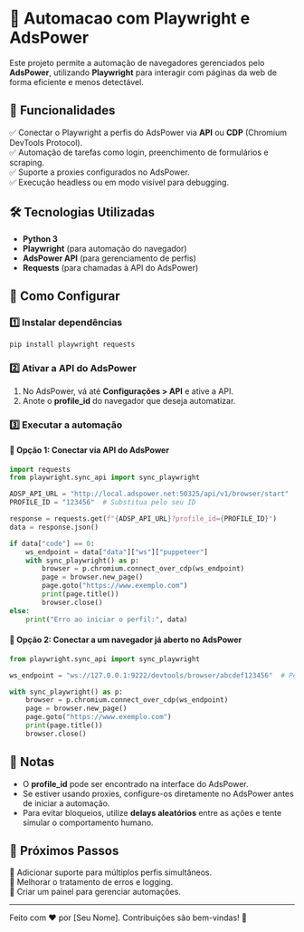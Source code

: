 # 🚀 Automacao com Playwright e AdsPower

Este projeto permite a automação de navegadores gerenciados pelo **AdsPower**, utilizando **Playwright** para interagir com páginas da web de forma eficiente e menos detectável.

## 🎯 Funcionalidades
✅ Conectar o Playwright a perfis do AdsPower via **API** ou **CDP** (Chromium DevTools Protocol).  
✅ Automação de tarefas como login, preenchimento de formulários e scraping.  
✅ Suporte a proxies configurados no AdsPower.  
✅ Execução headless ou em modo visível para debugging.  

## 🛠️ Tecnologias Utilizadas
- **Python 3**
- **Playwright** (para automação do navegador)
- **AdsPower API** (para gerenciamento de perfis)
- **Requests** (para chamadas à API do AdsPower)

## 🚀 Como Configurar
### 1️⃣ Instalar dependências
```bash
pip install playwright requests
```

### 2️⃣ Ativar a API do AdsPower
1. No AdsPower, vá até **Configurações > API** e ative a API.
2. Anote o **profile_id** do navegador que deseja automatizar.

### 3️⃣ Executar a automação
#### 🔹 Opção 1: Conectar via API do AdsPower
```python
import requests
from playwright.sync_api import sync_playwright

ADSP_API_URL = "http://local.adspower.net:50325/api/v1/browser/start"
PROFILE_ID = "123456"  # Substitua pelo seu ID

response = requests.get(f"{ADSP_API_URL}?profile_id={PROFILE_ID}")
data = response.json()

if data["code"] == 0:
    ws_endpoint = data["data"]["ws"]["puppeteer"]
    with sync_playwright() as p:
        browser = p.chromium.connect_over_cdp(ws_endpoint)
        page = browser.new_page()
        page.goto("https://www.exemplo.com")
        print(page.title())
        browser.close()
else:
    print("Erro ao iniciar o perfil:", data)
```

#### 🔹 Opção 2: Conectar a um navegador já aberto no AdsPower
```python
from playwright.sync_api import sync_playwright

ws_endpoint = "ws://127.0.0.1:9222/devtools/browser/abcdef123456"  # Pegue essa URL no AdsPower

with sync_playwright() as p:
    browser = p.chromium.connect_over_cdp(ws_endpoint)
    page = browser.new_page()
    page.goto("https://www.exemplo.com")
    print(page.title())
    browser.close()
```

## 📝 Notas
- O **profile_id** pode ser encontrado na interface do AdsPower.
- Se estiver usando proxies, configure-os diretamente no AdsPower antes de iniciar a automação.
- Para evitar bloqueios, utilize **delays aleatórios** entre as ações e tente simular o comportamento humano.

## 📌 Próximos Passos
🔹 Adicionar suporte para múltiplos perfis simultâneos.  
🔹 Melhorar o tratamento de erros e logging.  
🔹 Criar um painel para gerenciar automações.  

---

Feito com ❤️ por [Seu Nome]. Contribuições são bem-vindas! 🚀

